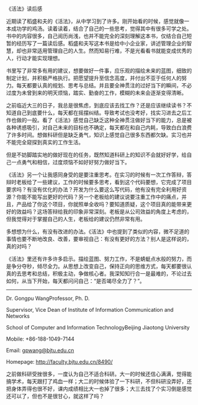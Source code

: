 《活法》读后感

近期读了稻盛和夫的《活法》，从中学习到了许多。刚开始看的时候，感觉就像一本成功学的鸡汤。读着读着，结合了自己的一些思考，觉得其中有很多可学之处。书中的内容很多，自己阅历尚浅，也并不能完全的深刻理解这本书，仅结合自己短暂的经历写了一篇读后感。稻盛和夫写这本书是给中小企业家，讲述管理企业的智慧，却也非常适用管理自己的人生。然而知易行难，不是光看看书就能变成优秀的人，行动才能实现理想。

书里写了非常多有用的建议，想要做好一件事，应乐观的描绘未来的蓝图，细致的制定计划，并积极严格执行。把愿望提升至信念高度，并付出不亚于任何人的努力。每天都要认真的规划、思考与总结。并且要全神贯注的过好当下的瞬间，不必过度为未曾到来的明天烦恼，踏实、勤奋的工作，模糊的未来会逐渐变得清晰。

之前临近大三的日子，我总是很焦虑，到底应该去找工作？还是应该继续读书？不知道自己到底要什么，每天都在摇摆纠结。导致考试也没考好，找实习进去之后工作也做的一般。看了《活法》感觉自己缺乏这种全神贯注做好当下的能力，总是被各种诱惑吸引，对自己未来的目标也不确定，每天都在和自己内耗，导致白白浪费了许多时间。想做科研但是缺乏勇气，知识上感觉自己很多东西都欠缺。实习也并不能完全窥探到真实的工作生活。

但是不妨脚踏实地的做好现在的任务，既然知道科研上的知识不会就好好学，给自己一点勇气和相信，过度烦恼不如好好努力做好当下。

《活法》另一个让我感同身受的是要注重思考。在实习的时候有一次工作答辩，答辩时老板给了一些建议，工作的时候要多思考，看到这个代码要想，它完成了项目要求吗？有没有优化的办法？开发为什么要这么写代码，他有没有完全利用好资源？你能不能写出更好的代码？另一个老板给的建议说要注重工作中的痛点，并且，产品给了你这个项目，你就照单全收吗？要知道质疑，这个项目真的能带来更好的效益吗？这场答辩给我的印象非常深刻。老板是从公司效益的角度上考虑的，但我觉得对于掌握自己的人生，老板给的建议仍然非常有用。

多想想为什么，有没有改进的办法。《活法》中也提到了类似的内容，微不足道的事情也要不断地改良、改善，要审视自己：有没有更好的方法？别人是这样说的，真的对吗？

《活法》里还有许多许多启示。描绘蓝图、努力工作，不是蜻蜓点水般的努力，而是争分夺秒，倾尽全力。从思想上改变自己，保持正向的思维方式，每天都要很认真的去思考和总结，积极主动，争做核心者。我深知知行合一是最难的，不论过去如何，从当下开始，每天都问问自己：“是否竭尽全力了？”。



------


Dr. Gongpu WangProfessor, Ph. D. 

Supervisor, Vice Dean of Institute of Information Communication and Networks

School of Computer and Information TechnologyBeijing Jiaotong University

Mobile: +86-188-1049-7144

Email: [gpwang@bjtu.edu.cn](mailto:gpwang@bjtu.edu.cn) 

Homepage: http://faculty.bjtu.edu.cn/8490/ 









之前做科研受挫很多，一度认为自己不适合科研。大一的时候还信心满满，觉得能搞学术，每天跟打了鸡血一样；大二的时候体验了一下科研，不但科研没弄好，还把身体弄得也很不好，课内成绩相比大一也掉了很多；大三去找了个实习倒是感觉还可以了，但也不是很甘心，就这样了吗？